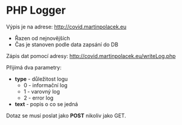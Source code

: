 # PHP Logger

Výpis je na adrese: http://covid.martinpolacek.eu

- Řazen od nejnovějších
- Čas je stanoven podle data zapsání do DB

Zápis dat pomocí adresy: http://covid.martinpolacek.eu/writeLog.php

Přijímá dva parametry:

- <strong>type</strong> - důležitost logu
    - 0 - informační log
    - 1 - varovný log
    - 2 - error log
- <strong>text</strong> - popis o co se jedná

Dotaz se musí poslat jako <strong>POST</strong> nikoliv jako GET.

